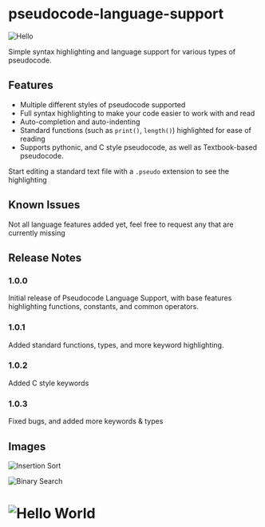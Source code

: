 # pseudocode-language-support

![Hello](https://github.com/joelbeedle/pseudocode-vscode/blob/main/img/hello_world_gif.gif)

Simple syntax highlighting and language support for various types of pseudocode.

## Features

- Multiple different styles of pseudocode supported
- Full syntax highlighting to make your code easier to work with and read
- Auto-completion and auto-indenting
- Standard functions (such as `print()`, `length()`) highlighted for ease of reading
- Supports pythonic, and C style pseudocode, as well as Textbook-based pseudocode.

Start editing a standard text file with a `.pseudo` extension to see the highlighting

## Known Issues

Not all language features added yet, feel free to request any that are currently missing

## Release Notes

### 1.0.0

Initial release of Pseudocode Language Support, with base features highlighting functions, constants, and common operators.

### 1.0.1

Added standard functions, types, and more keyword highlighting.

### 1.0.2

Added C style keywords

### 1.0.3

Fixed bugs, and added more keywords & types

## Images

![Insertion Sort](https://github.com/joelbeedle/pseudocode-vscode/blob/main/img/insertion_sort.png)

![Binary Search](https://github.com/joelbeedle/pseudocode-vscode/blob/main/img/binary_search.png)

![Hello World](https://github.com/joelbeedle/pseudocode-vscode/blob/main/img/hello_world.png)
=======

